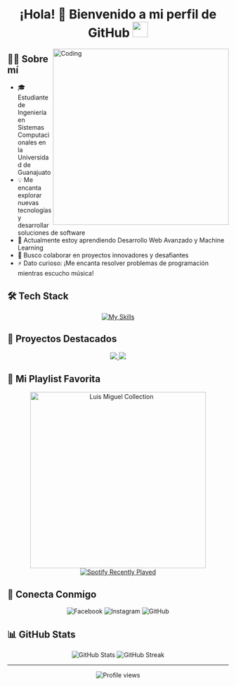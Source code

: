 <div align="center">
  <h1>¡Hola! 👋 Bienvenido a mi perfil de GitHub <img src="https://media.giphy.com/media/hvRJCLFzcasrR4ia7z/giphy.gif" width="35"></h1>
</div>

<img align="right" alt="Coding" width="400" src="https://user-images.githubusercontent.com/74038190/229223263-cf2e4b07-2615-4f87-9c38-e37600f8381a.gif">

## 👨‍💻 Sobre mí

- 🎓 Estudiante de Ingeniería en Sistemas Computacionales en la Universidad de Guanajuato
- 💡 Me encanta explorar nuevas tecnologías y desarrollar soluciones de software
- 🌱 Actualmente estoy aprendiendo Desarrollo Web Avanzado y Machine Learning
- 👯 Busco colaborar en proyectos innovadores y desafiantes
- ⚡ Dato curioso: ¡Me encanta resolver problemas de programación mientras escucho música!

## 🛠️ Tech Stack

<div align="center">
  
[![My Skills](https://skillicons.dev/icons?i=python,js,java,html,css,mysql,vscode,github&theme=dark&perline=4)](https://skillicons.dev)

</div>

## 🌟 Proyectos Destacados

<div align="center">
  <a href="https://github.com/tuuser/proyecto1">
    <img src="https://github-readme-stats.vercel.app/api/pin/?username=tuuser&repo=proyecto1&theme=radical&hide_border=true&border_radius=10" />
  </a>
  <a href="https://github.com/tuuser/proyecto2">
    <img src="https://github-readme-stats.vercel.app/api/pin/?username=tuuser&repo=proyecto2&theme=radical&hide_border=true&border_radius=10" />
  </a>
</div>

## 🎵 Mi Playlist Favorita

<div align="center">
  <a href="https://open.spotify.com/playlist/37i9dQZF1DX6S0QJO5Sp7y">
    <img width="400" src="https://i.scdn.co/image/ab67706f00000003a0c93f147cc705373a6efdae" alt="Luis Miguel Collection">
    <br/>
    <img src="https://spotify-recently-played-readme.vercel.app/api?user=TU_USUARIO_SPOTIFY&unique=true&count=1" alt="Spotify Recently Played">
  </a>
</div>

## 🤝 Conecta Conmigo

<div align="center">
  <a href="https://facebook.com/tu_perfil" style="text-decoration: none;">
    <img src="https://custom-icon-badges.demolab.com/badge/-Facebook-1877F2?style=for-the-badge&logo=facebook&logoColor=white&labelColor=0d1117" alt="Facebook"/>
  </a>
  <a href="https://instagram.com/tu_perfil" style="text-decoration: none;">
    <img src="https://custom-icon-badges.demolab.com/badge/-Instagram-E4405F?style=for-the-badge&logo=instagram&logoColor=white&labelColor=0d1117" alt="Instagram"/>
  </a>
  <a href="https://github.com/tu_perfil" style="text-decoration: none;">
    <img src="https://custom-icon-badges.demolab.com/badge/-GitHub-181717?style=for-the-badge&logo=github&logoColor=white&labelColor=0d1117" alt="GitHub"/>
  </a>
</div>

## 📊 GitHub Stats

<div align="center">
  <img src="https://github-readme-stats.vercel.app/api?username=TU_USERNAME&show_icons=true&theme=radical&hide_border=true&border_radius=10" alt="GitHub Stats" />
  <img src="https://github-readme-streak-stats.herokuapp.com/?user=TU_USERNAME&theme=radical&hide_border=true&border_radius=10" alt="GitHub Streak" />
</div>

---

<p align="center">
  <img src="https://komarev.com/ghpvc/?username=TU_USERNAME&label=Visitas&color=blueviolet&style=for-the-badge&border_radius=20" alt="Profile views" />
</p>
